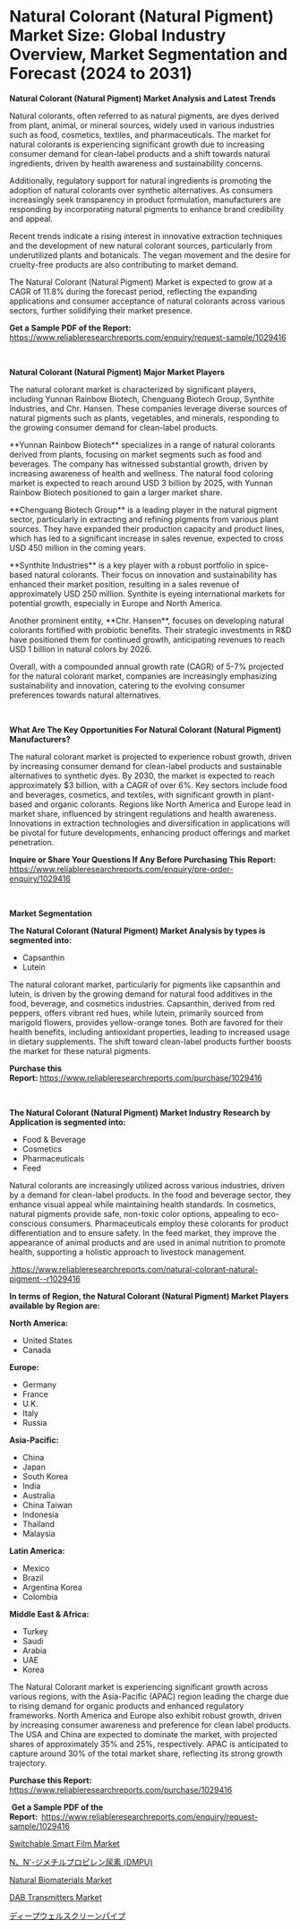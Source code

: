 <p><h1>Natural Colorant (Natural Pigment) Market Size: Global Industry Overview, Market Segmentation and Forecast (2024 to 2031)</h1></p><p><strong>Natural Colorant (Natural Pigment) Market Analysis and Latest Trends</strong></p>
<p><p>Natural colorants, often referred to as natural pigments, are dyes derived from plant, animal, or mineral sources, widely used in various industries such as food, cosmetics, textiles, and pharmaceuticals. The market for natural colorants is experiencing significant growth due to increasing consumer demand for clean-label products and a shift towards natural ingredients, driven by health awareness and sustainability concerns.</p><p>Additionally, regulatory support for natural ingredients is promoting the adoption of natural colorants over synthetic alternatives. As consumers increasingly seek transparency in product formulation, manufacturers are responding by incorporating natural pigments to enhance brand credibility and appeal.</p><p>Recent trends indicate a rising interest in innovative extraction techniques and the development of new natural colorant sources, particularly from underutilized plants and botanicals. The vegan movement and the desire for cruelty-free products are also contributing to market demand. </p><p>The Natural Colorant (Natural Pigment) Market is expected to grow at a CAGR of 11.8% during the forecast period, reflecting the expanding applications and consumer acceptance of natural colorants across various sectors, further solidifying their market presence.</p></p>
<p><strong>Get a Sample PDF of the Report:&nbsp;</strong> <a href="https://www.reliableresearchreports.com/enquiry/request-sample/1029416">https://www.reliableresearchreports.com/enquiry/request-sample/1029416</a></p>
<p>&nbsp;</p>
<p><strong>Natural Colorant (Natural Pigment) Major Market Players</strong></p>
<p><p>The natural colorant market is characterized by significant players, including Yunnan Rainbow Biotech, Chenguang Biotech Group, Synthite Industries, and Chr. Hansen. These companies leverage diverse sources of natural pigments such as plants, vegetables, and minerals, responding to the growing consumer demand for clean-label products.</p><p>**Yunnan Rainbow Biotech** specializes in a range of natural colorants derived from plants, focusing on market segments such as food and beverages. The company has witnessed substantial growth, driven by increasing awareness of health and wellness. The natural food coloring market is expected to reach around USD 3 billion by 2025, with Yunnan Rainbow Biotech positioned to gain a larger market share.</p><p>**Chenguang Biotech Group** is a leading player in the natural pigment sector, particularly in extracting and refining pigments from various plant sources. They have expanded their production capacity and product lines, which has led to a significant increase in sales revenue, expected to cross USD 450 million in the coming years.</p><p>**Synthite Industries** is a key player with a robust portfolio in spice-based natural colorants. Their focus on innovation and sustainability has enhanced their market position, resulting in a sales revenue of approximately USD 250 million. Synthite is eyeing international markets for potential growth, especially in Europe and North America.</p><p>Another prominent entity, **Chr. Hansen**, focuses on developing natural colorants fortified with probiotic benefits. Their strategic investments in R&D have positioned them for continued growth, anticipating revenues to reach USD 1 billion in natural colors by 2026.</p><p>Overall, with a compounded annual growth rate (CAGR) of 5-7% projected for the natural colorant market, companies are increasingly emphasizing sustainability and innovation, catering to the evolving consumer preferences towards natural alternatives.</p></p>
<p>&nbsp;</p>
<p><strong>What Are The Key Opportunities For Natural Colorant (Natural Pigment) Manufacturers?</strong></p>
<p><p>The natural colorant market is projected to experience robust growth, driven by increasing consumer demand for clean-label products and sustainable alternatives to synthetic dyes. By 2030, the market is expected to reach approximately $3 billion, with a CAGR of over 6%. Key sectors include food and beverages, cosmetics, and textiles, with significant growth in plant-based and organic colorants. Regions like North America and Europe lead in market share, influenced by stringent regulations and health awareness. Innovations in extraction technologies and diversification in applications will be pivotal for future developments, enhancing product offerings and market penetration.</p></p>
<p><strong>Inquire or Share Your Questions If Any Before Purchasing This Report:</strong> <a href="https://www.reliableresearchreports.com/enquiry/pre-order-enquiry/1029416">https://www.reliableresearchreports.com/enquiry/pre-order-enquiry/1029416</a></p>
<p>&nbsp;</p>
<p><strong>Market Segmentation</strong></p>
<p><strong>The Natural Colorant (Natural Pigment) Market Analysis by types is segmented into:</strong></p>
<p><ul><li>Capsanthin</li><li>Lutein</li></ul></p>
<p><p>The natural colorant market, particularly for pigments like capsanthin and lutein, is driven by the growing demand for natural food additives in the food, beverage, and cosmetics industries. Capsanthin, derived from red peppers, offers vibrant red hues, while lutein, primarily sourced from marigold flowers, provides yellow-orange tones. Both are favored for their health benefits, including antioxidant properties, leading to increased usage in dietary supplements. The shift toward clean-label products further boosts the market for these natural pigments.</p></p>
<p><strong>Purchase this Report:&nbsp;</strong><a href="https://www.reliableresearchreports.com/purchase/1029416">https://www.reliableresearchreports.com/purchase/1029416</a></p>
<p>&nbsp;</p>
<p><strong>The Natural Colorant (Natural Pigment) Market Industry Research by Application is segmented into:</strong></p>
<p><ul><li>Food & Beverage</li><li>Cosmetics</li><li>Pharmaceuticals</li><li>Feed</li></ul></p>
<p><p>Natural colorants are increasingly utilized across various industries, driven by a demand for clean-label products. In the food and beverage sector, they enhance visual appeal while maintaining health standards. In cosmetics, natural pigments provide safe, non-toxic color options, appealing to eco-conscious consumers. Pharmaceuticals employ these colorants for product differentiation and to ensure safety. In the feed market, they improve the appearance of animal products and are used in animal nutrition to promote health, supporting a holistic approach to livestock management.</p></p>
<p><a href="https://www.reliableresearchreports.com/natural-colorant-natural-pigment--r1029416">&nbsp;https://www.reliableresearchreports.com/natural-colorant-natural-pigment--r1029416</a></p>
<p><strong>In terms of Region, the Natural Colorant (Natural Pigment) Market Players available by Region are:</strong></p>
<p>
    <p> <strong> North America: </strong>
        <ul>
            <li>United States</li>
            <li>Canada</li>
        </ul>
        </p> 
    <p> <strong> Europe: </strong>
        <ul>
            <li>Germany</li>
            <li>France</li>
            <li>U.K.</li>
            <li>Italy</li>
            <li>Russia</li>
        </ul>
        </p> 
    <p> <strong> Asia-Pacific: </strong>
        <ul>
            <li>China</li>
            <li>Japan</li>
            <li>South Korea</li>
            <li>India</li>
            <li>Australia</li>
            <li>China Taiwan</li>
            <li>Indonesia</li>
            <li>Thailand</li>
            <li>Malaysia</li>
        </ul>
        </p> 
    <p> <strong> Latin America: </strong>
        <ul>
            <li>Mexico</li>
            <li>Brazil</li>
            <li>Argentina Korea</li>
            <li>Colombia</li>
        </ul>
        </p> 
    <p> <strong> Middle East & Africa: </strong>
        <ul>
            <li>Turkey</li>
            <li>Saudi</li>
            <li>Arabia</li>
            <li>UAE</li>
            <li>Korea</li>
        </ul>
    </p>
    </p>
<p><p>The Natural Colorant market is experiencing significant growth across various regions, with the Asia-Pacific (APAC) region leading the charge due to rising demand for organic products and enhanced regulatory frameworks. North America and Europe also exhibit robust growth, driven by increasing consumer awareness and preference for clean label products. The USA and China are expected to dominate the market, with projected shares of approximately 35% and 25%, respectively. APAC is anticipated to capture around 30% of the total market share, reflecting its strong growth trajectory.</p></p>
<p><strong>Purchase this Report: </strong><a href="https://www.reliableresearchreports.com/purchase/1029416">https://www.reliableresearchreports.com/purchase/1029416</a></p>
<p>&nbsp;<strong>Get a Sample PDF of the Report:&nbsp;&nbsp;</strong><a href="https://www.reliableresearchreports.com/enquiry/request-sample/1029416">https://www.reliableresearchreports.com/enquiry/request-sample/1029416</a></p>
<p><strong></strong></p>
<p><p><a href="https://issuu.com/reportprime-2/docs/switchable-smart-film-market-size-2_3f8b9463f3f85d">Switchable Smart Film Market</a></p><p><a href="https://medium.com/@lindakreitz2023/n-n-dimethylpropyleneurea-dmpu-21d4e68c13b2">N、N'-ジメチルプロピレン尿素 (DMPU)</a></p><p><a href="https://github.com/NarcisoFerry/Market-Research-Report-List-1/blob/main/natural-biomaterials-market.md">Natural Biomaterials Market</a></p><p><a href="https://www.linkedin.com/pulse/dab-transmitters-market-research-report-exploring-size-revenue-hr9xf?trackingId=W2xHe5PLQkCLBX9z4a8sIw%3D%3D">DAB Transmitters Market</a></p><p><a href="https://medium.com/@alenaieme/deep-well-screen-pipes-market-%E3%81%AE%E3%82%B0%E3%83%AD%E3%83%BC%E3%83%90%E3%83%AB%E5%B8%82%E5%A0%B4%E6%A6%82%E8%A6%81%E3%81%AF-%E4%B8%96%E7%95%8C%E3%81%8A%E3%82%88%E3%81%B3%E4%B8%BB%E8%A6%81%E5%B8%82%E5%A0%B4%E3%81%AB%E3%81%8A%E3%81%91%E3%82%8B%E6%A5%AD%E7%95%8C%E3%81%AB%E5%BD%B1%E9%9F%BF%E3%82%92%E4%B8%8E%E3%81%88%E3%82%8B%E4%B8%BB%E8%A6%81%E3%81%AA%E3%83%88%E3%83%AC%E3%83%B3%E3%83%89%E3%81%AB%E3%81%A4%E3%81%84%E3%81%A6-%E7%8B%AC%E8%87%AA%E3%81%AE%E8%A6%96%E7%82%B9%E3%82%92%E6%8F%90%E4%BE%9B%E3%81%97%E3%81%BE%E3%81%99-dc5767e48df1">ディープウェルスクリーンパイプ</a></p></p>